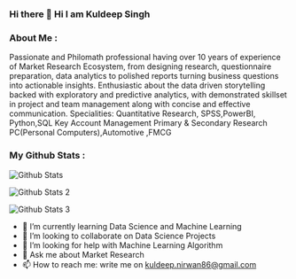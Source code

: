 ### Hi there 👋 Hi I am Kuldeep Singh

### About Me : 

Passionate and Philomath professional having over 10 years of experience of Market Research Ecosystem, from designing research, questionnaire preparation, data analytics to polished reports turning business questions into actionable insights. 
Enthusiastic about the data driven storytelling backed with exploratory and predictive analytics, with demonstrated skillset in project and team management along with concise and effective communication. 
Specialities: Quantitative Research, SPSS,PowerBI, Python,SQL
Key Account Management
Primary & Secondary Research
PC(Personal Computers),Automotive ,FMCG 

### My Github Stats : 

![Github Stats](https://github-readme-streak-stats.herokuapp.com/?user=KuldeepNirwan86)

![Github Stats 2](https://github-readme-stats.vercel.app/api/top-langs/?username=KuldeepNirwan86)

![Github Stats 3](https://github-readme-stats.vercel.app/api?username=KuldeepNirwan86)

- 🌱 I’m currently learning Data Science and Machine Learning
- 👯 I’m looking to collaborate on Data Science Projects
- 🤔 I’m looking for help with Machine Learning Algorithm
- 💬 Ask me about Market Research
- 📫 How to reach me: write me on kuldeep.nirwan86@gmail.com

<!--
**KuldeepNirwan86/KuldeepNirwan86** is a ✨ _special_ ✨ repository because its `README.md` (this file) appears on your GitHub profile.

Here are some ideas to get you started:

- 🔭 I’m currently working on ...
- 🌱 I’m currently learning ...
- 👯 I’m looking to collaborate on ...
- 🤔 I’m looking for help with ...
- 💬 Ask me about ...
- 📫 How to reach me: ...
- 😄 Pronouns: ...
- ⚡ Fun fact: ...
-->
